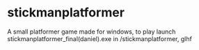 # stickmanplatformer
A small platformer game made for windows, to play launch stickmanplatformer_final(daniel).exe in /stickmanplatformer, glhf 
